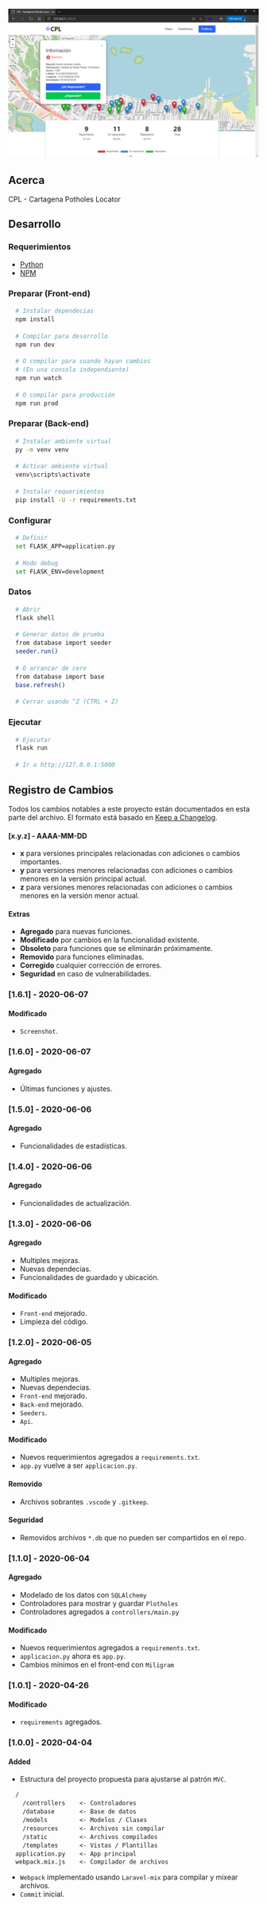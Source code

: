 ![SCREENSHOT](docs/imgs/screenshot.png)

## Acerca
CPL - Cartagena Potholes Locator

## Desarrollo
### Requerimientos
- [Python](https://www.python.org/)
- [NPM](https://www.npmjs.com/)

### Preparar (Front-end)
```sh
  # Instalar dependecias
  npm install

  # Compilar para desarrollo
  npm run dev

  # O compilar para cuando hayan cambios
  # (En una consola independiente)
  npm run watch

  # O compilar para producción
  npm run prod
```

### Preparar (Back-end)
```sh
  # Instalar ambiente virtual
  py -m venv venv

  # Activar ambiente virtual
  venv\scripts\activate

  # Instalar requerimientos
  pip install -U -r requirements.txt
```

### Configurar
```sh
  # Definir
  set FLASK_APP=application.py

  # Modo debug
  set FLASK_ENV=development
```

### Datos
```sh
  # Abrir
  flask shell

  # Generar datos de prueba
  from database import seeder
  seeder.run()

  # O arrancar de cero
  from database import base
  base.refresh()

  # Cerrar usando ^Z (CTRL + Z)
```

### Ejecutar
```sh
  # Ejecutar
  flask run

  # Ir a http://127.0.0.1:5000
```

## Registro de Cambios
Todos los cambios notables a este proyecto están documentados en esta parte del archivo. El formato está basado en [Keep a Changelog](http://keepachangelog.com/).

#### [x.y.z] - AAAA-MM-DD
- **x** para versiones principales relacionadas con adiciones o cambios importantes.
- **y** para versiones menores relacionadas con adiciones o cambios menores en la versión principal actual.
- **z** para versiones menores relacionadas con adiciones o cambios menores en la versión menor actual.

#### Extras
- **Agregado** para nuevas funciones.
- **Modificado** por cambios en la funcionalidad existente.
- **Obsoleto** para funciones que se eliminarán próximamente.
- **Removido** para funciones eliminadas.
- **Corregido** cualquier corrección de errores.
- **Seguridad** en caso de vulnerabilidades.

### [1.6.1] - 2020-06-07
#### Modificado
- `Screenshot`.

### [1.6.0] - 2020-06-07
#### Agregado
- Últimas funciones y ajustes.

### [1.5.0] - 2020-06-06
#### Agregado
- Funcionalidades de estadísticas.

### [1.4.0] - 2020-06-06
#### Agregado
- Funcionalidades de actualización.

### [1.3.0] - 2020-06-06
#### Agregado
- Multiples mejoras.
- Nuevas dependecias.
- Funcionalidades de guardado y ubicación.

#### Modificado
- `Front-end` mejorado.
- Limpieza del código.

### [1.2.0] - 2020-06-05
#### Agregado
- Multiples mejoras.
- Nuevas dependecias.
- `Front-end` mejorado.
- `Back-end` mejorado.
- `Seeders`.
- `Api`.

#### Modificado
- Nuevos requerimientos agregados a `requirements.txt`.
- `app.py` vuelve a ser `applicacion.py`.

#### Removido
- Archivos sobrantes `.vscode` y `.gitkeep`.

#### Seguridad
- Removidos archivos `*.db` que no pueden ser compartidos en el repo.

### [1.1.0] - 2020-06-04
#### Agregado
- Modelado de los datos con `SQLAlchemy`
- Controladores para mostrar y guardar `Plotholes`
- Controladores agregados a `controllers/main.py`

#### Modificado
- Nuevos requerimientos agregados a `requirements.txt`.
- `applicacion.py` ahora es `app.py`.
- Cambios mínimos en el front-end con `Miligram`

### [1.0.1] - 2020-04-26
#### Modificado
- `requirements` agregados.

### [1.0.0] - 2020-04-04
#### Added
- Estructura del proyecto propuesta para ajustarse al patrón `MVC`.
```txt
  /
    /controllers    <- Controladores
    /database       <- Base de datos
    /models         <- Modelos / Clases
    /resources      <- Archivos sin compilar
    /static         <- Archivos compilados
    /templates      <- Vistas / Plantillas
  application.py    <- App principal
  webpack.mix.js    <- Compilador de archivos
```
- `Webpack` implementado usando `Laravel-mix` para compilar y mixear archivos.
- `Commit` inicial.
